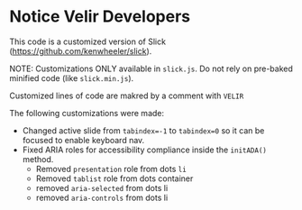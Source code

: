# Notice Velir Developers
This code is a customized version of Slick (https://github.com/kenwheeler/slick).

NOTE: Customizations ONLY available in `slick.js`. Do not rely on pre-baked minified code (like `slick.min.js`).

Customized lines of code are makred by a comment with `VELIR`

The following customizations were made:

  - Changed active slide from `tabindex=-1` to `tabindex=0` so it can be focused to enable keyboard nav.
  - Fixed ARIA roles for accessibility compliance inside the `initADA()` method.
    - Removed `presentation` role from dots `li`
    - Removed `tablist` role from dots container
    - removed `aria-selected` from dots li
    - removed `aria-controls` from dots li
    
    
